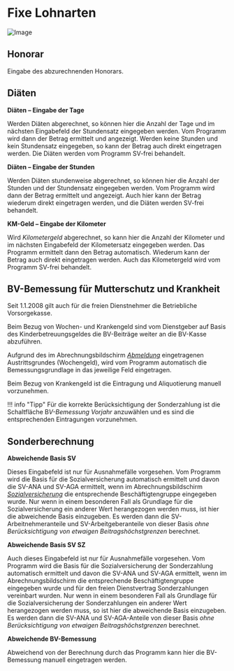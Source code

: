 # Fixe Lohnarten

![Image](<img/image145.png>)

## Honorar

Eingabe des abzurechnenden Honorars.

## Diäten

**Diäten – Eingabe der Tage**

Werden Diäten abgerechnet, so können hier die Anzahl der Tage und im nächsten Eingabefeld der Stundensatz eingegeben werden. Vom Programm wird dann der Betrag ermittelt und angezeigt. Werden keine Stunden und kein Stundensatz eingegeben, so kann der Betrag auch direkt eingetragen werden. Die Diäten werden vom Programm SV-frei behandelt.

**Diäten – Eingabe der Stunden**

Werden Diäten stundenweise abgerechnet, so können hier die Anzahl der Stunden und der Stundensatz eingegeben werden. Vom Programm wird dann der Betrag ermittelt und angezeigt. Auch hier kann der Betrag wiederum direkt eingetragen werden, und die Diäten werden SV-frei behandelt.

**KM-Geld – Eingabe der Kilometer**

Wird *Kilometergeld* abgerechnet, so kann hier die Anzahl der Kilometer und im nächsten Eingabefeld der Kilometersatz eingegeben werden. Das Programm ermittelt dann den Betrag automatisch. Wiederum kann der Betrag auch direkt eingetragen werden. Auch das Kilometergeld wird vom Programm SV-frei behandelt.

## BV-Bemessung für Mutterschutz und Krankheit

Seit 1.1.2008 gilt auch für die freien Dienstnehmer die Betriebliche Vorsorgekasse.

Beim Bezug von Wochen- und Krankengeld sind vom Dienstgeber auf Basis des Kinderbetreuungsgeldes die BV-Beiträge weiter an die BV-Kasse abzuführen.

Aufgrund des im Abrechnungsbildschirm [*Abmeldung*](../Freie%20Dienstverträge/Abmeldung.md) eingetragenen Austrittsgrundes (Wochengeld), wird vom Programm automatisch die Bemessungsgrundlage in das jeweilige Feld eingetragen.

Beim Bezug von Krankengeld ist die Eintragung und Aliquotierung manuell vorzunehmen.

!!! info "Tipp"
    Für die korrekte Berücksichtigung der Sonderzahlung ist die Schaltfläche B*V-Bemessung Vorjahr* anzuwählen und es sind die entsprechenden Eintragungen vorzunehmen.

## Sonderberechnung

**Abweichende Basis SV**

Dieses Eingabefeld ist nur für Ausnahmefälle vorgesehen. Vom Programm wird die Basis für die Sozialversicherung automatisch ermittelt und davon die SV-ANA und SV-AGA ermittelt, wenn im Abrechnungsbildschirm [*Sozialversicherung*](../Freie%20Dienstverträge/Sozialversicherung.md) die entsprechende Beschäftigtengruppe eingegeben wurde. Nur wenn in einem besonderen Fall als Grundlage für die Sozialversicherung ein anderer Wert herangezogen werden muss, ist hier die abweichende Basis einzugeben. Es werden dann die SV-Arbeitnehmeranteile und SV-Arbeitgeberanteile von dieser Basis *ohne Berücksichtigung von etwaigen Beitragshöchstgrenzen* berechnet.

**Abweichende Basis SV SZ**

Auch dieses Eingabefeld ist nur für Ausnahmefälle vorgesehen. Vom Programm wird die Basis für die Sozialversicherung der Sonderzahlung automatisch ermittelt und davon die SV-ANA und SV-AGA ermittelt, wenn im Abrechnungsbildschirm die entsprechende Beschäftigtengruppe eingegeben wurde und für den freien Dienstvertrag Sonderzahlungen vereinbart wurden. Nur wenn in einem besonderen Fall als Grundlage für die Sozialversicherung der Sonderzahlungen ein anderer Wert herangezogen werden muss, so ist hier die abweichende Basis einzugeben. Es werden dann die SV-ANA und SV-AGA-Anteile von dieser Basis *ohne Berücksichtigung von etwaigen Beitragshöchstgrenzen* berechnet.

**Abweichende BV-Bemessung**

Abweichend von der Berechnung durch das Programm kann hier die BV-Bemessung manuell eingetragen werden.